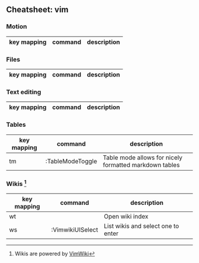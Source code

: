 ## Cheatsheet: vim

### Motion
| key mapping | command          | description                                            |
| ----------- | ---------------- | ------------------------------------------------------ |

### Files
| key mapping | command          | description                                            |
| ----------- | ---------------- | ------------------------------------------------------ |

### Text editing
| key mapping | command          | description                                            |
| ----------- | ---------------- | ------------------------------------------------------ |

### Tables
| key mapping | command          | description                                            |
| ----------- | ---------------- | ------------------------------------------------------ |
| <leader>tm  | :TableModeToggle | Table mode allows for nicely formatted markdown tables |

### Wikis [^vimwiki]
[^vimwiki]: Wikis are powered by [VimWiki](https://github.com/vimwiki/vimwiki)

| key mapping | command          | description                                            |
| ----------- | ---------------- | ------------------------------------------------------ |
| <leader>wt  |                  | Open wiki index                                        |
| <leader>ws  | :VimwikiUISelect | List wikis and select one to enter                     |



